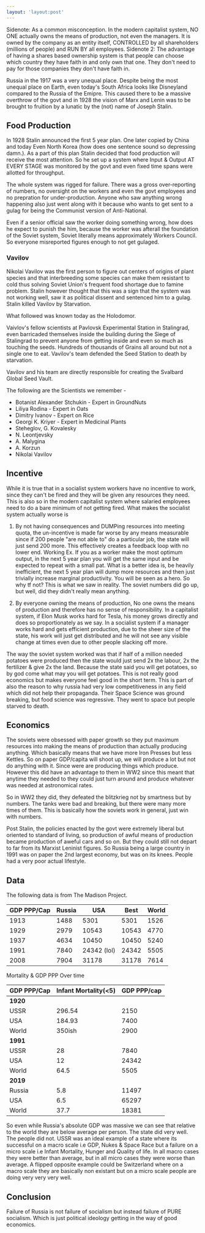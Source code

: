```yaml
---
layout: 'layout:post'
---
```


Sidenote: As a common misconception. In the modern capitalist system, NO ONE actually owns the means of production, not even the managers. It is owned by the company as an entity itself, CONTROLLED by all shareholders (millions of people) and RUN BY all employees. Sidenote 2: The advantage of having a shares based ownership system is that people can choose which country they have faith in and only own that one. They don't need to pay for those companies they don't have faith in.

Russia in the 1917 was a very unequal place. Despite being the most unequal place on Earth, even today's South Africa looks like Disneyland compared to the Russia of the Emipre. This caused there to be a massive overthrow of the govt and in 1928 the vision of Marx and Lenin was to be brought to fruition by a lunatic by the (not) name of Joseph Stalin.

## Food Production
In 1928 Stalin announced the first 5 year plan. One later copied by China and today Even North Korea (how does one sentence sound so depressing damn.). As a part of this plan Stalin decided that food production will receive the most attention. So he set up a system where Input & Output AT EVERY STAGE was monitored by the govt and even fixed time spans were allotted for throughput.

The whole system was rigged for failure. There was a gross over-reporting of numbers, no oversight on the workers and even the govt employees and no prepration for under-production. Anyone who saw anything wrong happening also just went along with it because who wants to get sent to a gulag for being the Communist version of Anti-National.

Even if a senior official saw the worker doing something wrong, how does he expect to punish the him, because the worker was afterall the foundation of the Soviet system, Soviet literally means approximately Workers Council. So everyone misreported figures enough to not get gulaged.

### Vavilov
Nikolai Vavilov was the first person to figure out centers of origins of plant species and that interbreeding some species can make them resistant to cold thus solving Soviet Union's frequent food shortage due to famine problem. Stalin however thought that this was a sign that the system was not working well, saw it as political dissent and sentenced him to a gulag. Stalin killed Vavilov by Starvation.

What followed was known today as the Holodomor.

Vaivlov's fellow scientists at Pavlovsk Experimental Station in Stalingrad, even barricaded themselves inside the building during the Siege of Stalingrad to prevent anyone from getting inside and even so much as touching the seeds. Hundreds of thousands of Grains all around but not a single one to eat. Vavilov's team defended the Seed Station to death by starvation.

Vavilov and his team are directly responsible for creating the Svalbard Global Seed Vault.

The following are the Scientists we remember -
- Botanist Alexander Stchukin - Expert in GroundNuts
- Liliya Rodina - Expert in Oats
- Dimitry Ivanov - Expert on Rice
- Georgi K. Kriyer - Expert in Medicinal Plants
- Steheglov, G. Kovalesky
- N. Leontjevsky
- A. Malygina
- A. Korzun
- Nikolai Vavilov

## Incentive
While it is true that in a socialist system workers have no incentive to work, since they can't be fired and they will be given any resources they need. This is also so in the modern capitalist system where salaried employees need to do a bare minimum of not getting fired. What makes the socialist system actually worse is

1. By not having consequences and DUMPing resources into meeting quota, the un-incentive is made far worse by any means measurable since if 200 people "are not able to" do a particular job, the state will just send 200 more. This effectively creates a feedback loop with no lower end. Working Ex. If you as a worker make the most optimum output, in the next 5 year plan you will get the same input and be expected to repeat with a small pat. What is a better idea is, be heavily inefficient, the next 5 year plan will dump more resources and then just trivially increase marginal productivity. You will be seen as a hero. So why tf not? This is what we saw in reality. The soviet numbers did go up, but well, did they didn't really mean anything.

2. By everyone owning the means of production, No one owns the means of production and therefore has no sense of responsibility. In a capitalist system, if Elon Musk works hard for Tesla, his money grows directly and does so proportionately as we say. In a socialist system if a manager works hard and gets efficient production, due to the sheer size of the state, his work will just get distributed and he will not see any visible change at times even due to other people slacking off more.

The way the soviet system worked was that if half of a million needed potatoes were produced then the state would just send 2x the labour, 2x the fertilizer & give 2x the land. Because the state said you will get potatoes, so by god come what may you will get potatoes. This is not really good economics but makes everyone feel good in the short term. This is part of also the reason to why russia had very low competitiveness in any field which did not help their propaganda. Their Space Science was ground breaking, but food science was regressive. They went to space but people starved to death.

## Economics
The soviets were obsessed with paper growth so they put maximum resources into making the means of production than actually producing anything. Which basically means that we have more Iron Presses but less Kettles. So on paper GDP/capita will shoot up, we will produce a lot but not do anything with it. Since were are producing things which produce. However this did have an advantage to them in WW2 since this meant that anytime they needed to they could just turn around and produce whatever was needed at astronomical rates.

So in WW2 they did, they defeated the blitzkrieg not by smartness but by numbers. The tanks were bad and breaking, but there were many more times of them. This is basically how the soviets work in general, just win with numbers.

Post Stalin, the policies enacted by the govt were extremely liberal but oriented to standard of living, so production of awful means of production became production of aweful cars and so on. But they could still not depart to far from its Marxist Leninist figures. So Russia being a large country in 1991 was on paper the 2nd largest economy, but was on its knees. People had a very poor actual lifestyle.

## Data
The following data is from The Madison Project.

| GDP PPP/Cap | Russia | USA         | Best  | World |
|-------------|--------|-------------|-------|-------|
| 1913        | 1488   | 5301        | 5301  | 1526  |
| 1929        | 2979   | 10543       | 10543 | 4770  |
| 1937        | 4634   | 10450       | 10450 | 5240  |
| 1991        | 7840   | 24342 (lol) | 24342 | 5505  |
| 2008        | 7904   | 31178       | 31178 | 7614  |


Mortality & GDP PPP Over time

| GDP PPP/Cap | Infant Mortality(<5) | GDP PPP/cap |
|-------------|----------------------|-------------|
| **1920**    |                      |             |
| USSR        | 296.54               | 2150        |
| USA         | 184.93               | 7400        |
| World       | 350ish               | 2900        |
| **1991**    |                      |             |
| USSR        | 28                   | 7840        |
| USA         | 12                   | 24342       |
| World       | 64.5                 | 5505        |
| **2019**    |                      |             |
| Russia      | 5.8                  | 11497       |
| USA         | 6.5                  | 65297       |
| World       | 37.7                 | 18381       |


So even while Russia's absolute GDP was massive we can see that relative to the world they are below average per person. The state did very well. The people did not. USSR was an ideal example of a state where its successful on a macro scale i.e GDP, Nukes & Space Race but a failure on a micro scale i.e Infant Mortality, Hunger and Quality of life. In all macro cases they were better than average, but in all micro cases they were worse than average. A flipped opposite example could be Switzerland where on a macro scale they are basically non existant but on a micro scale people are doing very very very well.

## Conclusion
Failure of Russia is not failure of socialism but instead failure of PURE socialism. Which is just political ideology getting in the way of good economics.